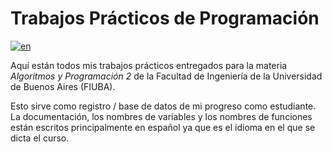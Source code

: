# Trabajos Prácticos de Programación

[![en](https://img.shields.io/badge/read_in-english_%F0%9F%87%AC%F0%9F%87%A7-darkblue?style=flat)](https://github.com/walgab/Assignments_for_Algorithms_2)

Aquí están todos mis trabajos prácticos entregados para la materia _Algoritmos y Programación 2_ de la Facultad de Ingeniería de la Universidad de Buenos Aires (FIUBA). 

Esto sirve como registro / base de datos de mi progreso como estudiante. La documentación, los nombres de variables y los nombres de funciones están escritos principalmente en español ya que es el idioma en el que se dicta el curso.
